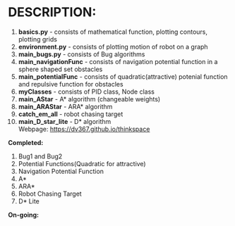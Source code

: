 # DESCRIPTION:

1. **basics.py** - consists of mathematical function, plotting contours, plotting grids  
2. **environment.py** - consists of plotting motion of robot on a graph
3. **main_bugs.py** - consists of Bug algorithms 
4. **main_navigationFunc** - consists of navigation potential function in a sphere shaped set obstacles   
5. **main_potentialFunc** - consists of quadratic(attractive) potenial function and repulsive function for obstacles    
6. **myClasses** - consists of PID class, Node class
7. **main_AStar** - A* algorithm (changeable weights)
8. **main_ARAStar** - ARA* algorithm 
9. **catch_em_all** - robot chasing target  
10. **main_D_star_lite** - D* algorithm  
Webpage: https://dv367.github.io/thinkspace
  
**Completed:**  
1. Bug1 and Bug2  
2. Potential Functions(Quadratic for attractive)  
3. Navigation Potential Function  
4. A*  
5. ARA*  
6. Robot Chasing Target    
7. D* Lite  
  
**On-going:**



